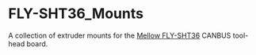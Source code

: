 # FLY-SHT36_Mounts
A collection of extruder mounts for the [Mellow FLY-SHT36](https://github.com/Mellow-3D/Klipper-CAN-Toolboards) CANBUS tool-head board.

